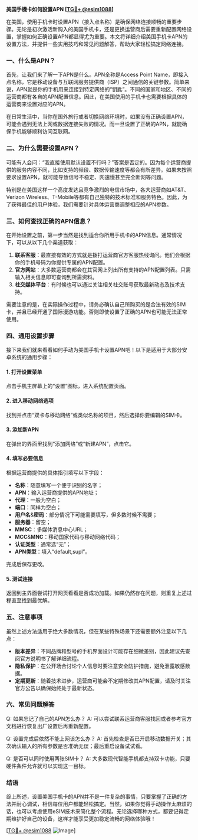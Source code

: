 **美国手機卡如何設置APN [[TG💪+ @esim1088](https://t.me/s/esim1088)]**

在美国，使用手机卡时设置APN（接入点名称）是确保网络连接顺畅的重要步骤。无论是初次激活新购入的美国手机卡，还是更换运营商后需要重新配置网络设置，掌握如何正确设置APN都显得尤为重要。本文将详细介绍美国手机卡APN的设置方法，并提供一些实用技巧和常见问题解答，帮助大家轻松搞定网络连接。

### 一、什么是APN？

首先，让我们来了解一下APN是什么。APN全称是Access Point Name，即接入点名称，它是移动设备与互联网服务提供商（ISP）之间通信的关键参数。简单来说，APN就是你的手机用来连接到特定网络的“钥匙”。不同的国家和地区、不同的运营商都有各自的APN配置信息。因此，在美国使用的手机卡也需要根据具体的运营商来设置对应的APN。

在日常生活中，当你在国外旅行或者切换网络环境时，如果没有正确设置APN，可能会遇到无法上网或数据连接失败的情况。而一旦设置了正确的APN，就能确保手机能够顺利访问互联网。

### 二、为什么需要设置APN？

可能有人会问：“我直接使用默认设置不行吗？”答案是否定的。因为每个运营商提供的服务内容不同，比如支持的频段、数据传输速度等都会有所差异。如果未按照要求设置APN，就可能导致信号不稳定、网速慢甚至完全断网等问题。

特别是在美国这样一个高度发达且竞争激烈的电信市场中，各大运营商如AT&T、Verizon Wireless、T-Mobile等都有自己独特的技术标准和服务特色。因此，为了获得最佳的用户体验，我们需要针对具体运营商调整相应的APN参数。

### 三、如何查找正确的APN信息？

在开始设置之前，第一步当然是找到适合你所用手机卡的APN信息。通常情况下，可以从以下几个渠道获取：

1. **联系客服**：最直接有效的方式就是拨打运营商官方客服热线询问。他们会根据你的手机号码为你提供专属的APN配置。
2. **官方网站**：大多数运营商都会在其官网上列出所有支持的APN配置列表。只需输入相关信息即可查询到所需资料。
3. **社交媒体平台**：有时候也可以通过关注相关社交账号获取最新动态及技术支持。

需要注意的是，在实际操作过程中，请务必确认自己所购买的是合法有效的SIM卡，并且已经开通了国际漫游功能。否则即使设置了正确的APN也可能无法正常使用。

### 四、通用设置步骤

接下来我们就来看看如何手动为美国手机卡设置APN吧！以下是适用于大部分安卓系统的通用步骤：

#### 1. 打开设置菜单
点击手机主屏幕上的“设置”图标，进入系统配置页面。

#### 2. 进入移动网络选项
找到并点击“双卡与移动网络”或类似名称的项目，然后选择你要编辑的SIM卡。

#### 3. 添加新APN
在弹出的界面里找到“添加网络”或“新建APN”，点击它。

#### 4. 填写必要信息
根据运营商提供的具体指引填写以下字段：
- **名称**：随意填写一个便于识别的名字；
- **APN**：输入运营商提供的APN地址；
- **代理**：一般为空白；
- **端口**：同样为空白；
- **用户名**&**密码**：部分情况下可能需要填写，但多数时候不需要；
- **服务器**：留空；
- **MMSC**：多媒体消息中心URL；
- **MCC**&**MNC**：移动国家代码与移动网络代码；
- **认证类型**：通常选“无”；
- **APN类型**：填入“default,supl”。

完成后保存更改。

#### 5. 测试连接
返回到主界面尝试打开网页看看是否成功加载。如果仍然存在问题，则重复上述过程直至找到最优解。

### 五、注意事项

虽然上述方法适用于绝大多数情况，但在某些特殊场景下还需要额外注意以下几点：

- **版本差异**：不同品牌和型号的手机界面设计可能存在细微差别，因此建议先查阅官方说明书了解详细流程。
- **隐私保护**：在公开场合讨论个人信息时要注意安全防护措施，避免泄露敏感数据。
- **定期更新**：随着技术进步，运营商可能会不定期修改其APN配置，请及时关注官方公告以确保始终处于最新状态。

### 六、常见问题解答

Q: 如果忘记了自己的APN怎么办？
A: 可以尝试联系运营商客服找回或者参考官方文档进行恢复出厂设置后再重新配置。

Q: 设置完成后依然不能上网该怎么办？
A: 首先检查是否已开启移动数据开关；其次确认输入的所有参数是否准确无误；最后重启设备试试看。

Q: 是否可以同时使用两张SIM卡？
A: 大多数现代智能手机都支持双卡功能，只要硬件条件允许就可以实现这一目标。

### 结语

综上所述，设置美国手机卡的APN并不是一件复杂的事情，只要掌握了正确的方法并耐心调试，相信每位用户都能轻松搞定。当然，如果你觉得手动操作太麻烦的话，也可以考虑使用eSIM技术来简化整个流程。无论选择哪种方式，都要记得定期维护好自己的设备，这样才能享受更加稳定流畅的网络体验哦！

[[TG💪+ @esim1088](https://t.me/s/esim1088) ![Image](https://i.postimg.cc/4NQfJmqS/Snipaste-2025-05-13-00-14-12.png)]